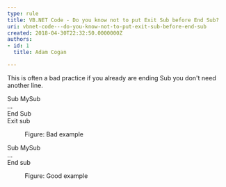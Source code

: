 ```yaml
---
type: rule
title: VB.NET Code - Do you know not to put Exit Sub before End Sub?
uri: vbnet-code---do-you-know-not-to-put-exit-sub-before-end-sub
created: 2018-04-30T22:32:50.0000000Z
authors:
- id: 1
  title: Adam Cogan

---
```




<span class='intro'> <p class="ssw15-rteElement-P">This is often a bad practice if you already are ending Sub you don't need another line.<br></p> </span>

<p class="ssw15-rteElement-CodeArea">Sub MySub<br>…<br>End Sub<br>Exit sub</p><p> </p><dd class="ssw15-rteElement-FigureBad">Figure&#58; Bad example</dd><p class="ssw15-rteElement-CodeArea">Sub MySub<br>…<br>End sub</p><p> </p><dd class="ssw15-rteElement-FigureGood">Figure&#58; Good example​<br></dd>


